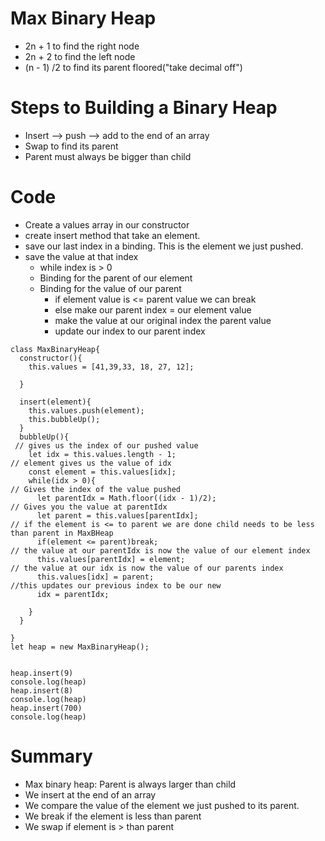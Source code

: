 # Max Binary Heap
- 2n + 1 to find the right node
- 2n + 2 to find the left node
- (n - 1) /2 to find its parent floored("take decimal off")

# Steps to Building a Binary Heap
- Insert --> push --> add to the end of an array
- Swap to find its parent
- Parent must always be bigger than child


# Code 
- Create a values array in our constructor
- create insert method that take an element.
- save our last index in a binding. This is the element we just pushed.
- save the value at that index
    - while index is > 0
    - Binding for the parent of our element
    - Binding for the value of our parent
        - if element value is <= parent value we can break
        - else make our parent index = our element value
        - make the value at our original index the parent value
        - update our index to our parent index
```
class MaxBinaryHeap{
  constructor(){
    this.values = [41,39,33, 18, 27, 12];
    
  }

  insert(element){
    this.values.push(element);
    this.bubbleUp();
  }
  bubbleUp(){
 // gives us the index of our pushed value
    let idx = this.values.length - 1;
// element gives us the value of idx
    const element = this.values[idx];
    while(idx > 0){
// Gives the index of the value pushed
      let parentIdx = Math.floor((idx - 1)/2);
// Gives you the value at parentIdx
      let parent = this.values[parentIdx];
// if the element is <= to parent we are done child needs to be less than parent in MaxBHeap
      if(element <= parent)break;
// the value at our parentIdx is now the value of our element index
      this.values[parentIdx] = element;
// the value at our idx is now the value of our parents index
      this.values[idx] = parent;
//this updates our previous index to be our new
      idx = parentIdx;
      
    }
  }

}
let heap = new MaxBinaryHeap();


heap.insert(9)
console.log(heap)
heap.insert(8)
console.log(heap)
heap.insert(700)
console.log(heap)

```

# Summary 
- Max binary heap: Parent is always larger than child
- We insert at the end of an array
- We compare the value of the element we just pushed to its parent.
- We break if the element is less than parent
- We swap if element is > than parent